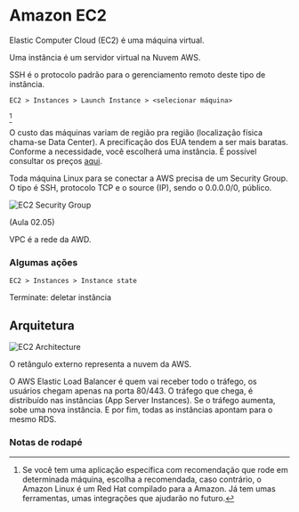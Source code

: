 # Amazon EC2 

Elastic Computer Cloud (EC2) é uma máquina virtual.

Uma instância é um servidor virtual na Nuvem AWS.

SSH é o protocolo padrão para o gerenciamento remoto deste tipo de instância.

```
EC2 > Instances > Launch Instance > <selecionar máquina> 
```
[^note]

O custo das máquinas variam de região pra região (localização física chama-se Data Center). A precificação dos EUA tendem a ser mais baratas. Conforme a necessidade, você escolherá uma instância. É possível consultar os preços [aqui](https://aws.amazon.com/pt/dms/pricing/).

Toda máquina Linux para se conectar a AWS precisa de um Security Group. O tipo é SSH, protocolo TCP e o source (IP), sendo o 0.0.0.0/0, público.

<img src="../src/EC2_SecurityGroup.png" alt="EC2 Security Group"/>

(Aula 02.05)

VPC é a rede da AWD.

### Algumas ações
```
EC2 > Instances > Instance state
```
Terminate: deletar instância


## Arquitetura

<img src="../src/EC2_architecture.png" alt="EC2 Architecture"/>

O retângulo externo representa a nuvem da AWS.

O AWS Elastic Load Balancer é quem vai receber todo o tráfego, os usuários chegam apenas na porta 80/443. O tráfego que chega, é distribuído nas instâncias (App Server Instances). Se o tráfego aumenta, sobe uma nova instância. E por fim, todas as instâncias apontam para o mesmo RDS.

### Notas de rodapé

[^note]: Se você tem uma aplicação específica com recomendação que rode em determinada máquina, escolha a recomendada, caso contrário, o Amazon Linux é um Red Hat [^redhat] compilado para a Amazon. Já tem umas ferramentas, umas integrações que ajudarão no futuro.

[^redhat]: O RedHat Enterprise Linux é um sistema operacional open source e plataforma empresarial Linux líder do mercado
